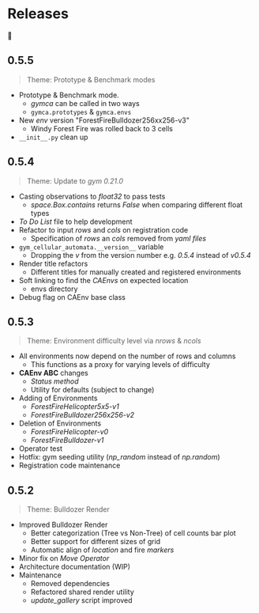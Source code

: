 # Releases

:drum:

## 0.5.5

> Theme: Prototype & Benchmark modes

+ Prototype & Benchmark mode.
    + _gymca_ can be called in two ways
    + `gymca.prototypes` & `gymca.envs`
+ New _env_ version  "ForestFireBulldozer256xx256-v3"
    + Windy Forest Fire was rolled back to 3 cells
+ `__init__.py` clean up


## 0.5.4

> Theme: Update to _gym 0.21.0_

+ Casting observations to _float32_ to pass tests
  + _space.Box.contains_ returns _False_ when comparing different float types
+ _To Do List_ file to help development
+ Refactor to input _rows_ and _cols_ on registration code
  + Specification of _rows_ an _cols_ removed from _yaml files_
+ `gym_cellular_automata.__version__` variable
  + Dropping the _v_ from the version number e.g. _0.5.4_ instead of _v0.5.4_
+ Render title refactors
  + Different titles for manually created and registered environments
+ Soft linking to find the _CAEnvs_ on expected location
  + envs directory
+ Debug flag on CAEnv base class


## 0.5.3

> Theme: Environment difficulty level via _nrows_ & _ncols_

+ All environments now depend on the number of rows and columns
  + This functions as a proxy for varying levels of difficulty
+ **CAEnv ABC** changes
  + _Status method_
  + Utility for defaults (subject to change)
+ Adding of Environments
  + _ForestFireHelicopter5x5-v1_
  + _ForestFireBulldozer256x256-v2_
+ Deletion of Environments
  + _ForestFireHelicopter-v0_
  + _ForestFireBulldozer-v1_
+ Operator test
+ Hotfix: gym seeding utility (*np_random* instead of *np.random*)
+ Registration code maintenance


## 0.5.2

> Theme: Bulldozer Render

+ Improved Bulldozer Render
  + Better categorization (Tree vs Non-Tree) of cell counts bar plot
  + Better support for different sizes of grid
  + Automatic align of *location* and fire *markers*
+ Minor fix on *Move Operator*
+ Architecture documentation (WIP)
+ Maintenance
  + Removed dependencies
  + Refactored shared render utility
  + *update_gallery* script improved
